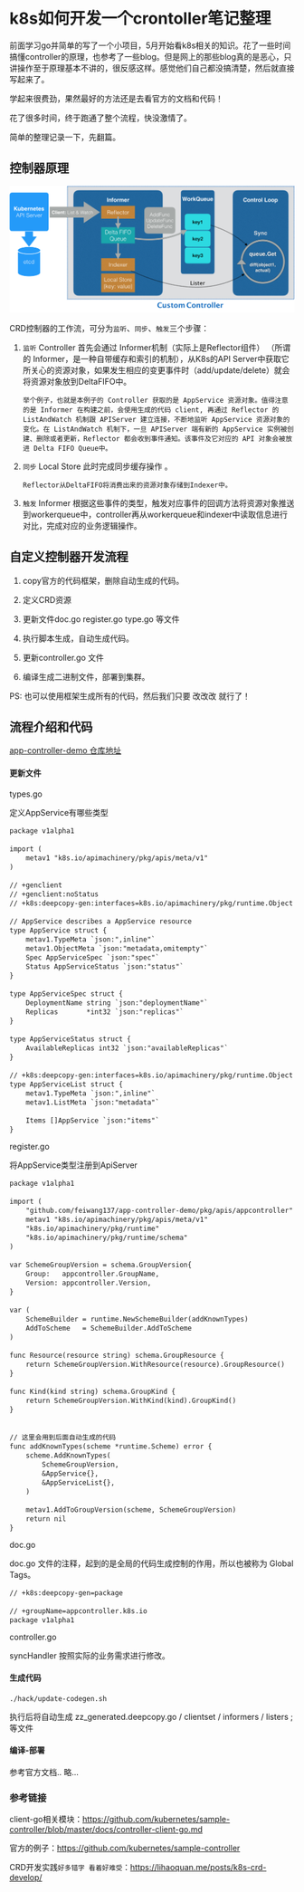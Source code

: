 # k8s如何开发一个crontoller笔记整理

前面学习go并简单的写了一个小项目，5月开始看k8s相关的知识。花了一些时间搞懂controller的原理，也参考了一些blog。但是网上的那些blog真的是恶心，只讲操作至于原理基本不讲的，很反感这样。感觉他们自己都没搞清楚，然后就直接写起来了。

学起来很费劲，果然最好的方法还是去看官方的文档和代码！

花了很多时间，终于跑通了整个流程，快没激情了。

简单的整理记录一下，先翻篇。





## 控制器原理

![controller](images/controller.png)

CRD控制器的工作流，可分为`监听`、`同步`、`触发`三个步骤：

1. `监听`  Controller 首先会通过 Informer机制（实际上是Reflector组件） （所谓的 Informer，是一种自带缓存和索引的机制），从K8s的API Server中获取它所关心的资源对象，如果发生相应的变更事件时（add/update/delete）就会将资源对象放到DeltaFIFO中。

   ```
   举个例子，也就是本例子的 Controller 获取的是 AppService 资源对象。值得注意的是 Informer 在构建之前，会使用生成的代码 client, 再通过 Reflector 的 ListAndWatch 机制跟 APIServer 建立连接，不断地监听 AppService 资源对象的变化。在 ListAndWatch 机制下，一旦 APIServer 端有新的 AppService 实例被创建、删除或者更新，Reflector 都会收到事件通知。该事件及它对应的 API 对象会被放进 Delta FIFO Queue中。
   ```

   

2. `同步` Local Store 此时完成同步缓存操作 。

   ```
   Reflector从DeltaFIFO将消费出来的资源对象存储到Indexer中。
   ```

   

3. `触发` Informer 根据这些事件的类型，触发对应事件的回调方法将资源对象推送到workerqueue中，controller再从workerqueue和indexer中读取信息进行对比，完成对应的业务逻辑操作。





## 自定义控制器开发流程

1. copy官方的代码框架，删除自动生成的代码。

2. 定义CRD资源

3. 更新文件doc.go register.go type.go 等文件

4. 执行脚本生成，自动生成代码。

5. 更新controller.go 文件

6. 编译生成二进制文件，部署到集群。

   

PS: 也可以使用框架生成所有的代码，然后我们只要 改改改 就行了！



## 流程介绍和代码

[app-controller-demo 仓库地址]( https://github.com/feiwang137/app-controller-demo)



#### 更新文件

types.go

定义AppService有哪些类型

```
package v1alpha1

import (
	metav1 "k8s.io/apimachinery/pkg/apis/meta/v1"
)

// +genclient
// +genclient:noStatus
// +k8s:deepcopy-gen:interfaces=k8s.io/apimachinery/pkg/runtime.Object

// AppService describes a AppService resource
type AppService struct {
	metav1.TypeMeta `json:",inline"`
	metav1.ObjectMeta `json:"metadata,omitempty"`
	Spec AppServiceSpec `json:"spec"`
	Status AppServiceStatus `json:"status"`
}

type AppServiceSpec struct {
	DeploymentName string `json:"deploymentName"`
	Replicas       *int32 `json:"replicas"`
}

type AppServiceStatus struct {
	AvailableReplicas int32 `json:"availableReplicas"`
}

// +k8s:deepcopy-gen:interfaces=k8s.io/apimachinery/pkg/runtime.Object
type AppServiceList struct {
	metav1.TypeMeta `json:",inline"`
	metav1.ListMeta `json:"metadata"`

	Items []AppService `json:"items"`
}

```

register.go

将AppService类型注册到ApiServer

```
package v1alpha1

import (
	"github.com/feiwang137/app-controller-demo/pkg/apis/appcontroller"
	metav1 "k8s.io/apimachinery/pkg/apis/meta/v1"
	"k8s.io/apimachinery/pkg/runtime"
	"k8s.io/apimachinery/pkg/runtime/schema"
)

var SchemeGroupVersion = schema.GroupVersion{
	Group:   appcontroller.GroupName,
	Version: appcontroller.Version,
}

var (
	SchemeBuilder = runtime.NewSchemeBuilder(addKnownTypes)
	AddToScheme   = SchemeBuilder.AddToScheme
)

func Resource(resource string) schema.GroupResource {
	return SchemeGroupVersion.WithResource(resource).GroupResource()
}

func Kind(kind string) schema.GroupKind {
	return SchemeGroupVersion.WithKind(kind).GroupKind()
}


// 这里会用到后面自动生成的代码
func addKnownTypes(scheme *runtime.Scheme) error {
	scheme.AddKnownTypes(
		SchemeGroupVersion,
		&AppService{},
		&AppServiceList{},
	)

	metav1.AddToGroupVersion(scheme, SchemeGroupVersion)
	return nil
}
```

doc.go

doc.go 文件的注释，起到的是全局的代码生成控制的作用，所以也被称为 Global Tags。

```
// +k8s:deepcopy-gen=package

// +groupName=appcontroller.k8s.io
package v1alpha1
```

controller.go 

syncHandler 按照实际的业务需求进行修改。

#### 生成代码

```
./hack/update-codegen.sh 
```

执行后将自动生成 zz_generated.deepcopy.go / clientset   /    informers    /   listers ; 等文件



#### 编译-部署

参考官方文档.. 略...



### 参考链接

client-go相关模块：https://github.com/kubernetes/sample-controller/blob/master/docs/controller-client-go.md

官方的例子：https://github.com/kubernetes/sample-controller

CRD开发实践`好多错字 看着好难受`：https://lihaoquan.me/posts/k8s-crd-develop/

